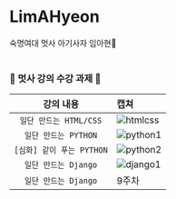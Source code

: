 # LimAHyeon
숙명여대 멋사 아기사자 임아현🦁
<br><br>
### 🦁 멋사 강의 수강 과제 🦁

| 강의 내용 | 캡쳐 | 
|:------:|:------|
|`일단 만드는 HTML/CSS`|![htmlcss](https://user-images.githubusercontent.com/80513699/165124445-3124d481-202a-4f98-994d-a0f2883c13fe.png)| 
|`일단 만드는 PYTHON`|![python1](https://user-images.githubusercontent.com/80513699/167406516-d4152eaf-6bcc-430a-96b9-b4e4c32a86f9.png)|
|`[심화] 같이 푸는 PYTHON`|![python2](https://user-images.githubusercontent.com/80513699/167406525-bf89bbf6-c8b0-4f4c-b38d-289f07552fdd.png)|
|`일단 만드는 Django`|![django1](https://user-images.githubusercontent.com/80513699/174626334-f57f8022-3111-4006-a6e8-4db2ad61e2a7.png)|
|`일단 만드는 Django`| 9주차 |![django2](https://user-images.githubusercontent.com/80513699/177055368-07259509-111d-4ead-8010-16d075fc8b0c.png)|
